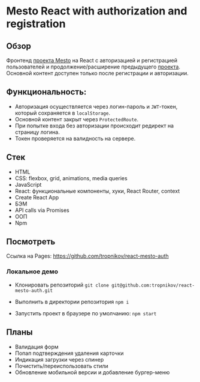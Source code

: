 # Mesto React with authorization and registration

## Обзор
Фронтенд [проекта Mesto](https://github.com/tropnikov/mesto) на React с авторизацией и регистрацией пользователей и продолжение/расширение предыдущего [проекта](https://github.com/tropnikov/mesto-react). Основной контент доступен только после регистрации и авторизации.

## Функциональность:
- Авторизация осуществляется через логин-пароль и `JWT`-токен, который сохраняется в `localStorage`.
- Основной контент закрыт через `ProtectedRoute`.
- При попытке входа без авторизации происходит редирект на страницу логина.
- Токен проверяется на валидность на сервере.

## Стек
- HTML
- CSS: flexbox, grid, animations, media queries
- JavaScript
- React: функциональные компоненты, хуки, React Router, context
- Create React App
- БЭМ
- API calls via Promises
- ООП
- Npm


## Посмотреть

Ссылка на Pages: https://github.com/tropnikov/react-mesto-auth

### Локальное демо
- Клонировать репозиторий `git clone git@github.com:tropnikov/react-mesto-auth.git`

- Выполнить в директории репозитория `npm i`
- Запустить проект в браузере по умолчанию: `npm start`  

## Планы
- Валидация форм
- Попап подтверждения удаления карточки
- Индикация загрузки через спинер
- Почистить/переиспользовать стили
- Обновление мобильной версии и добавление бургер-меню

